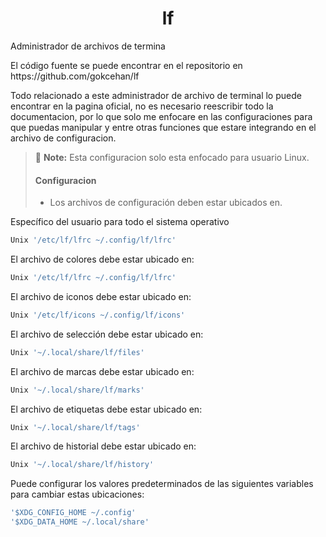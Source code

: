#  <center>lf </center>
<p>Administrador de archivos de termina</p>
<p>El código fuente se puede encontrar en el repositorio en https://github.com/gokcehan/lf</p>

<P> Todo relacionado a este administrador de archivo de terminal lo puede encontrar en la pagina oficial, no es necesario reescribir todo la documentacion, por lo que solo me enfocare en las configuraciones para que puedas manipular y entre otras funciones que estare integrando en el archivo de configuracion.</P>

> :memo: **Note:** Esta configuracion solo esta enfocado para usuario Linux.
> #### Configuracion 
>
> - Los archivos de configuración deben estar ubicados en.      
      
Específico del usuario para todo el sistema operativo

 ```bash
 Unix '/etc/lf/lfrc ~/.config/lf/lfrc'
 ```
El archivo de colores debe estar ubicado en:
```bash
Unix '/etc/lf/lfrc ~/.config/lf/lfrc'
```
El archivo de iconos debe estar ubicado en:
```bash
Unix '/etc/lf/icons ~/.config/lf/icons'
```
El archivo de selección debe estar ubicado en:
```bash
Unix '~/.local/share/lf/files'
```
El archivo de marcas debe estar ubicado en:
```bash
Unix '~/.local/share/lf/marks'
```
El archivo de etiquetas debe estar ubicado en:
```bash
Unix '~/.local/share/lf/tags'
```

 El archivo de historial debe estar ubicado en:
```bash
Unix '~/.local/share/lf/history' 
```
Puede configurar los valores predeterminados de las siguientes variables para cambiar estas ubicaciones:
```bash
'$XDG_CONFIG_HOME ~/.config'
'$XDG_DATA_HOME ~/.local/share'
```